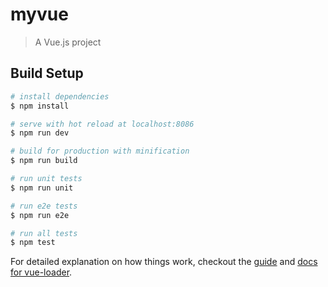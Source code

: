 # myvue

> A Vue.js project

## Build Setup

``` bash
# install dependencies
$ npm install

# serve with hot reload at localhost:8086
$ npm run dev

# build for production with minification
$ npm run build

# run unit tests
$ npm run unit

# run e2e tests
$ npm run e2e

# run all tests
$ npm test
```

For detailed explanation on how things work, checkout the [guide](http://vuejs-templates.github.io/webpack/) and [docs for vue-loader](http://vuejs.github.io/vue-loader).
